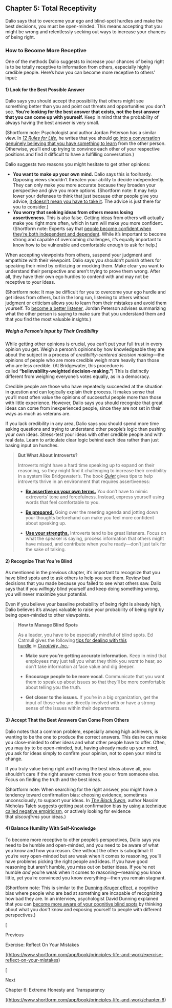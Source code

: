 ## Chapter 5: Total Receptivity

Dalio says that to overcome your ego and blind-spot hurdles and make the best decisions, you must be open-minded. This means accepting that you might be wrong and relentlessly seeking out ways to increase your chances of being right.

### How to Become More Receptive

One of the methods Dalio suggests to increase your chances of being right is to be totally receptive to information from others, especially highly credible people. Here’s how you can become more receptive to others’ input:

#### 1) Look for the Best Possible Answer

Dalio says you should accept the possibility that others might see something better than you and point out threats and opportunities you don’t see. **You’re looking for the best answer that exists, not the best answer that you can come up with yourself.** Keep in mind that the probability of always having the best answer is very small.

(Shortform note: Psychologist and author Jordan Peterson has a similar view. In _[12 Rules for Life](https://www.shortform.com/app/book/12-rules-for-life)_, he writes that you should [go into a conversation genuinely believing that you have something to learn](https://www.shortform.com/app/book/12-rules-for-life/rule-9) from the other person. Otherwise, you’ll end up trying to convince each other of your respective positions and find it difficult to have a fulfilling conversation.)

Dalio suggests two reasons you might hesitate to get other opinions:

- **You want to make up your own mind.** Dalio says this is foolhardy. Opposing views shouldn’t threaten your ability to decide independently. They can only make you more accurate because they broaden your perspective and give you more options. (Shortform note: It may help lower your defenses to think that just because other people give you advice, [it doesn’t mean you have to take it](https://www.inc.com/the-muse/katia-beauchamp-founder-ceo-birchbox-best-advice-seek-advice.html). The advice is just there for you to consider.)
- **You worry that seeking ideas from others means losing assertiveness.** This is also false. Getting ideas from others will actually make you right more often, which in turn will make you more confident. (Shortform note: Experts say that [people become confident when they’re both independent and dependent](https://www.psychologytoday.com/us/blog/emotional-mastery/201904/what-makes-it-so-hard-ask-help). While it’s important to become strong and capable of overcoming challenges, it’s equally important to know how to be vulnerable and comfortable enough to ask for help.)

When accepting viewpoints from others, suspend your judgment and empathize with their viewpoint. Dalio says you shouldn’t punish others for speaking their mind by criticizing or mocking them. Make clear you want to understand their perspective and aren’t trying to prove them wrong. After all, they have their own ego hurdles to contend with and may not be receptive to your ideas.

(Shortform note: It may be difficult for you to overcome your ego hurdle and get ideas from others, but in the long run, listening to others without judgment or criticism allows you to learn from their mistakes and avoid them yourself. To [become a better listener](https://www.shortform.com/app/book/12-rules-for-life/rule-9), Jordan Peterson advises summarizing what the other person is saying to make sure that you understand them and that you find the most valuable insights.)

##### Weigh a Person’s Input by Their Credibility

While getting other opinions is crucial, you can’t put your full trust in every opinion you get. Weigh a person’s opinions by how knowledgeable they are about the subject in a process of _credibility-centered decision making_—the opinions of people who are more credible weigh more heavily than those who are less credible. (At Bridgewater, this procedure is called **“**believability-weighted decision-making.**”**) This is distinctly different from weighing everyone’s votes equally, as in a democracy.

Credible people are those who have repeatedly succeeded at the situation in question and can logically explain their process. It makes sense that you’ll most often value the opinions of successful people more than those with little experience. However, Dalio says you should recognize that great ideas can come from inexperienced people, since they are not set in their ways as much as veterans are.

If you lack credibility in any area, Dalio says you should spend more time asking questions and trying to understand other people’s logic than pushing your own ideas. Stress-test your ideas with other credible people and with real data. Learn to articulate clear logic behind each idea rather than just basing input on hunches.

> **But What About Introverts?**
> 
> Introverts might have a hard time speaking up to expand on their reasoning, so they might find it challenging to increase their credibility in a system like Bridgewater’s. The book _[Quiet](https://www.shortform.com/app/book/quiet-the-power-of-introverts)_ gives tips to help introverts thrive in an environment that requires assertiveness:
> 
> - **[Be assertive on your own terms.](https://www.psychologytoday.com/us/blog/adaptation/201803/the-introverts-guide-assertiveness)** You don’t have to mimic extroverts’ tone and forcefulness. Instead, express yourself using words that feel comfortable to you.
>     
> - **[Be prepared.](https://hbr.org/2021/01/can-introverts-thrive-in-extroverted-careers)** Going over the meeting agenda and jotting down your thoughts beforehand can make you feel more confident about speaking up.
>     
> - **[Use your strengths.](https://hbr.org/2021/01/can-introverts-thrive-in-extroverted-careers)** Introverts tend to be great listeners. Focus on what the speaker is saying, process information that others might have missed, and contribute when you’re ready—don’t just talk for the sake of talking.
>     

#### 2) Recognize That You’re Blind

As mentioned in the previous chapter, it’s important to recognize that you have blind spots and to ask others to help you see them. Review bad decisions that you made because you failed to see what others saw. Dalio says that if you _willingly_ blind yourself and keep doing something wrong, you will never maximize your potential.

Even if you believe your baseline probability of being right is already high, Dalio believes it’s always valuable to raise your probability of being right by being open-minded to other viewpoints.

> **How to Manage Blind Spots**
> 
> As a leader, you have to be especially mindful of blind spots. Ed Catmull gives the following [tips for dealing with this hurdle](https://www.shortform.com/app/book/creativity-inc/part-4) in _[Creativity, Inc.](https://www.shortform.com/app/book/creativity-inc)_:
> 
> - **Make sure you’re getting accurate information.** Keep in mind that employees may just tell you what they think you _want_ to hear, so don’t take information at face value and dig deeper.
>     
> - **Encourage people to be more vocal.** Communicate that you want them to speak up about issues so that they’ll be more comfortable about telling you the truth.
>     
> - **Get closer to the issues.** If you’re in a big organization, get the input of those who are directly involved with or have a strong sense of the issues within their departments.
>     

#### 3) Accept That the Best Answers Can Come From Others

Dalio notes that a common problem, especially among high achievers, is wanting to be the one to produce the correct answers. This desire can make you close-minded to other ideas and what other people have to offer. Often, you may _try_ to be open-minded, but, having already made up your mind, you ask for ideas simply to confirm your opinion, not to open your mind to change.

If you truly value being right and having the best ideas above all, you shouldn’t care if the right answer comes from you or from someone else. Focus on finding the truth and the best ideas.

(Shortform note: When searching for the right answer, you might have a tendency toward confirmation bias: choosing evidence, sometimes unconsciously, to support your ideas. In _[The Black Swan](https://www.shortform.com/app/book/the-black-swan)_, author Nassim Nicholas Taleb suggests getting past confirmation bias by [using a technique called negative empiricism](https://www.shortform.com/app/book/the-black-swan/chapter-3), or actively looking for evidence that _disconfirms_ your ideas.)

#### 4) Balance Humility With Self-Knowledge

To become more receptive to other people’s perspectives, Dalio says you need to be humble and open-minded, and you need to be aware of what you know and how you reason. One without the other is suboptimal: If you’re very open-minded but are weak when it comes to reasoning, you’ll have problems picking the right people and ideas. If you have good reasoning but aren’t humble, you miss out on better ideas. If you’re not humble _and_ you’re weak when it comes to reasoning—meaning you know little, yet you’re convinced you know everything—then you remain stagnant.

(Shortform note: This is similar to the [Dunning-Kruger effect](https://en.wikipedia.org/wiki/Dunning%E2%80%93Kruger_effect), a cognitive bias where people who are bad at something are incapable of recognizing how bad they are. In an interview, psychologist David Dunning explained that you can [become more aware of your cognitive blind spots](https://www.vox.com/science-and-health/2019/1/31/18200497/dunning-kruger-effect-explained-trump) by thinking about what you _don’t_ know and exposing yourself to people with different perspectives.)

[

Previous

Exercise: Reflect On Your Mistakes

](https://www.shortform.com/app/book/principles-life-and-work/exercise-reflect-on-your-mistakes)

[

Next

Chapter 6: Extreme Honesty and Transparency

](https://www.shortform.com/app/book/principles-life-and-work/chapter-6)